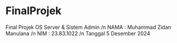 # FinalProjek
Final Projek OS Server &amp; Sistem Admin
/n
NAMA : Muhammad Zidan Manulana
/n
NIM : 23.83.1022
/n
Tanggal 5 Desember 2024
